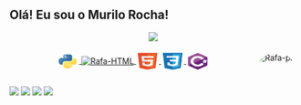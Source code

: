 ## Olá! Eu sou o Murilo Rocha!
<div align="center">
  <a href="https://github.com/MuriloIA">
  <img height="180em" src="https://github-readme-stats.vercel.app/api?username=MuriloIA&show_icons=true&theme=dracula&include_all_commits=true&count_private=true"/>
</div>
<div style="display: inline_block"><br>
  <center>
  <img align="center" alt="Rafa-Python" height="30" width="40" src="https://raw.githubusercontent.com/devicons/devicon/master/icons/python/python-original.svg">
  <img align="center" alt="Rafa-HTML" height="30" width="40"  src="https://cdn.jsdelivr.net/gh/devicons/devicon/icons/rstudio/rstudio-original.svg" />
  <img align="center" alt="Rafa-HTML" height="30" width="40" src="https://raw.githubusercontent.com/devicons/devicon/master/icons/html5/html5-original.svg">
  <img align="center" alt="Rafa-CSS" height="30" width="40" src="https://raw.githubusercontent.com/devicons/devicon/master/icons/css3/css3-original.svg">
  <img align="center" alt="Rafa-Csharp" height="30" width="40" src="https://raw.githubusercontent.com/devicons/devicon/master/icons/csharp/csharp-original.svg">
  <img align="right" alt="Rafa-pic" height="150" style="border-radius:50px;" src="https://sp.unifesp.br/epm/images/CSP/USER/Jornalista_-_Loane/not%C3%ADcias_imagens/MentalHealth-1.gif">
  </center>
</div>
  
  ##
 
<div> 
  <a href="https://www.instagram.com/murilo.i.a/?hl=pt-br" target="_blank"><img src="https://img.shields.io/badge/-Instagram-%23E4405F?style=for-the-badge&logo=instagram&logoColor=white" target="_blank"></a>
  <a href = "mailto:musilva.14@gmail.com"><img src="https://img.shields.io/badge/-Gmail-%23333?style=for-the-badge&logo=gmail&logoColor=white" target="_blank"></a>
  <a href="https://www.linkedin.com/in/rafaella-ballerini-45875016a" target="_blank"><img src="https://img.shields.io/badge/-LinkedIn-%230077B5?style=for-the-badge&logo=linkedin&logoColor=white" target="_blank"></a>
  <a href="https://www.kaggle.com/upadorprofzs" target="_blank"><img src="https://road-to-kaggle-grandmaster.vercel.app/api/simple/subinium" target="_blank" height="28"></a>
 
</div>
